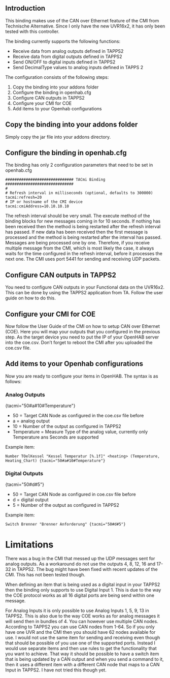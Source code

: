 ## Introduction

This binding makes use of the CAN over Ethernet feature of the CMI from Technische Alternative. Since I only have the new UVR16x2, it has only been tested with this controller.

The binding currently supports the following functions:
* Receive data from analog outputs defined in TAPPS2
* Receive data from digital outputs defined in TAPPS2
* Send ON/OFF to digital inputs defined in TAPPS2
* Send DecimalType values to analog inputs defined in TAPPS 2

The configuration consists of the following steps:

1. Copy the binding into your addons folder
2. Configure the binding in openhab.cfg
3. Configure CAN outputs in TAPPS2
4. Configure your CMI for COE
5. Add items to your Openhab configurations


## Copy the binding into your addons folder

Simply copy the jar file into your addons directory.

## Configure the binding in openhab.cfg

The binding has only 2 configuration parameters that need to be set in openhab.cfg
```
############################## TACmi Binding ##############################
#
# Refresh interval in milliseconds (optional, defaults to 300000)
tacmi:refresh=20
# IP or hostname of the CMI device
tacmi:cmiAddress=10.10.10.10
```

The refresh interval should be very small. The execute method of the binding blocks for new messages coming in for 10 seconds. If nothing has been received then the method is being restarted after the refresh interval has passed. If new data has been received then the first message is processed and the method is being restarted after the interval has passed. Messages are being processed one by one. Therefore, if you receive multiple message from the CMI, which is most likely the case, it always waits for the time configured in the refresh interval, before it processes the next one.
The CMI uses port 5441 for sending and receiving UDP packets.

## Configure CAN outputs in TAPPS2

You need to configure CAN outputs in your Functional data on the UVR16x2. This can be done by using the TAPPS2 application from TA. Follow the user guide on how to do this.

## Configure your CMI for COE

Now follow the User Guide of the CMI on how to setup CAN over Ethernet (COE). Here you will map your outputs that you configured in the previous step. As the target device you need to put the IP of your OpenHAB server into the coe.csv. Don’t forget to reboot the CMI after you uploaded the coe.csv file.

## Add items to your Openhab configurations

Now you are ready to configure your items in OpenHAB.
The syntax is as follows:

### Analog Outputs

{tacmi="50#a#10#Temperature"}
* 50 = Target CAN Node as configured in the coe.csv file before
* a = analog output
* 10 = Number of the output as configured in TAPPS2
* Temperature = Measure Type of the analog value, currently only Temperature ans Seconds are supported

Example item:
```
Number TOelKessel "Kessel Temperatur [%.1f]" <heating> (Temperature, Heating_Chart) {tacmi="50#a#10#Temperature"}
```

### Digital Outputs

{tacmi="50#d#5"}
* 50 = Target CAN Node as configured in coe.csv file before
* d = digital output
* 5 = Number of the output as configured in TAPPS2

Example item:
```
Switch Brenner "Brenner Anforderung" {tacmi="50#d#5"}
```

# Limitations

There was a bug in the CMI that messed up the UDP messages sent for analog outputs. As a workaround do not use the outputs 4, 8, 12, 16 and 17-32 in TAPPS2. The bug might have been fixed with recent updates of the CMI. This has not been tested though.

When defining an item that is being used as a digital input in your TAPPS2 then the binding only supports to use Digital Input 1. This is due to the way the COE protocol works as all 16 digital ports are being send within one message. 

For Analog Inputs it is only possible to use Analog Inputs 1, 5, 9, 13 in TAPPS2. This is also due to the way COE works as for analog messages it will send then in bundles of 4. You can however use multiple CAN nodes. According to TAPPS2 you can use CAN nodes from 1-64. So if you only have one UVR and the CMI then you should have 62 nodes available for use. I would not use the same item for sending and receiving even though that should be possible of you use one of the supported ports. Instead I would use separate items and then use rules to get the functionality that you want to achieve. That way it should be possible to have a switch item that is being updated by a CAN output and when you send a command to it, then it uses a different item with a different CAN node that maps to a CAN Input in TAPPS2. I have not tried this though yet.

